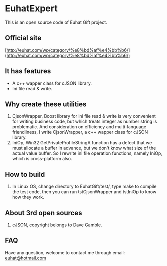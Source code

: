 # EuhatExpert
This is an open source code of Euhat Gift project.

## Official site
[http://euhat.com/wp/category/%e8%bd%af%e4%bb%b6/](http://euhat.com/wp/category/%e8%bd%af%e4%bb%b6/) 

## It has features
* A c++ wapper class for cJSON library.
* Ini file read & write.

## Why create these utilities
1. CjsonWrapper, Boost library for ini file read & write is very convenient for writing business code, but which treats integer as number string is problematic. And consideration on efficiency and multi-language friendliness, I write CjsonWrapper, a c++ wapper class for cJSON library.
2. IniOp, Win32 GetPrivateProfileStringA function has a defect that we must allocate a buffer in advance, but we don't know what size of the actual value buffer. So I rewrite ini file operation functions, namely IniOp, which is cross-platform also.

## How to build
1. In Linux OS, change directory to EuhatGift/test/, type make to compile the test code, then you can run tstCjsonWrapper and tstIniOp to know how they work.

## About 3rd open sources
1. cJSON, copyright belongs to Dave Gamble.

## FAQ

Have any question, welcome to contact me through email: euhat@hotmail.com
